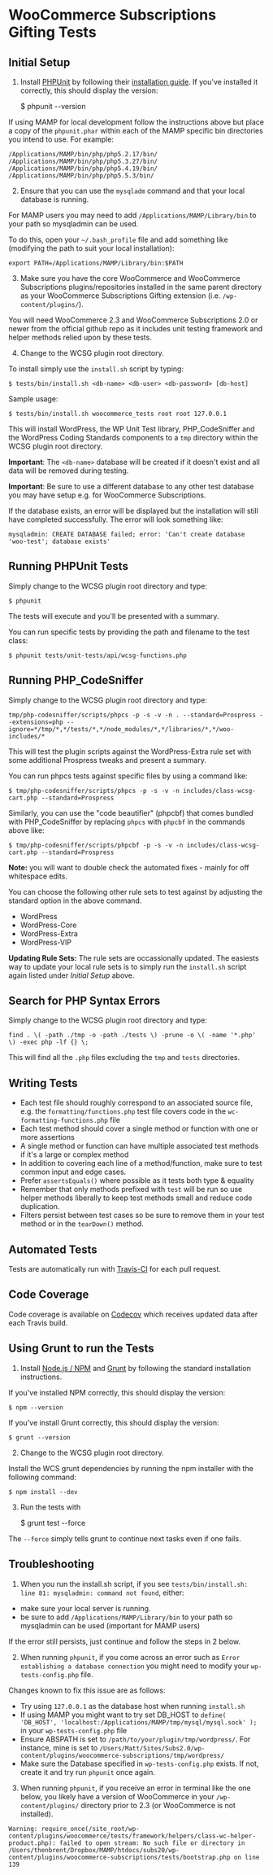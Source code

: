 # WooCommerce Subscriptions Gifting Tests

## Initial Setup

1) Install [PHPUnit](http://phpunit.de/) by following their [installation guide](https://phpunit.de/getting-started.html). If you've installed it correctly, this should display the version:

    $ phpunit --version
    
If using MAMP for local development follow the instructions above but place a copy of the `phpunit.phar` within each of the MAMP specific bin directories you intend to use. For example:

	/Applications/MAMP/bin/php/php5.2.17/bin/
	/Applications/MAMP/bin/php/php5.3.27/bin/
	/Applications/MAMP/bin/php/php5.4.19/bin/
	/Applications/MAMP/bin/php/php5.5.3/bin/
    
2) Ensure that you can use the `mysqladm` command and that your local database is running. 

For MAMP users you may need to add `/Applications/MAMP/Library/bin` to your path so mysqladmin can be used. 

To do this, open your `~/.bash_profile` file and add something like (modifying the path to suit your local installation):

	export PATH=/Applications/MAMP/Library/bin:$PATH

3) Make sure you have the core WooCommerce and WooCommerce Subscriptions plugins/repositories  installed in the same parent directory as your WooCommerce Subscriptions Gifting extension (i.e. `/wp-content/plugins/`). 

You will need WooCommerce 2.3 and WooCommerce Subscriptions 2.0 or newer from the official github repo as it includes unit testing framework and helper methods relied upon by these tests.

4) Change to the WCSG plugin root directory. 

To install simply use the `install.sh` script by typing:

    $ tests/bin/install.sh <db-name> <db-user> <db-password> [db-host]

Sample usage:

    $ tests/bin/install.sh woocommerce_tests root root 127.0.0.1
    
This will install WordPress, the WP Unit Test library, PHP_CodeSniffer and the WordPress Coding Standards components to a `tmp` directory within the WCSG plugin root directory. 

**Important**: The `<db-name>` database will be created if it doesn't exist and all data will be removed during testing.

**Important**: Be sure to use a different database to any other test database you may have setup e.g. for WooCommerce Subscriptions.

If the database exists, an error will be displayed but the installation will still have completed successfully. The error will look something like:

	mysqladmin: CREATE DATABASE failed; error: 'Can't create database 'woo-test'; database exists'
	
## Running PHPUnit Tests

Simply change to the WCSG plugin root directory and type:

    $ phpunit

The tests will execute and you'll be presented with a summary.

You can run specific tests by providing the path and filename to the test class:

    $ phpunit tests/unit-tests/api/wcsg-functions.php
    
## Running PHP_CodeSniffer

Simply change to the WCSG plugin root directory and type:

	tmp/php-codesniffer/scripts/phpcs -p -s -v -n . --standard=Prospress --extensions=php --ignore=*/tmp/*,*/tests/*,*/node_modules/*,*/libraries/*,*/woo-includes/*
	
This will test the plugin scripts against the WordPress-Extra rule set with some additional Prospress tweaks and present a summary.

You can run phpcs tests against specific files by using a command like:

    $ tmp/php-codesniffer/scripts/phpcs -p -s -v -n includes/class-wcsg-cart.php --standard=Prospress
    
Similarly, you can use the "code beautifier" (phpcbf) that comes bundled with PHP_CodeSniffer by replacing `phpcs` with `phpcbf` in the commands above like:

    $ tmp/php-codesniffer/scripts/phpcbf -p -s -v -n includes/class-wcsg-cart.php --standard=Prospress
    
**Note:** you will want to double check the automated fixes - mainly for off whitespace edits.

You can choose the following other rule sets to test against by adjusting the standard option in the above command.

* WordPress
* WordPress-Core
* WordPress-Extra
* WordPress-VIP

**Updating Rule Sets:** The rule sets are occassionally updated. The easiests way to update your local rule sets is to simply run the `install.sh` script again listed under  *Initial Setup* above.


## Search for PHP Syntax Errors

Simply change to the WCSG plugin root directory and type:

	find . \( -path ./tmp -o -path ./tests \) -prune -o \( -name '*.php' \) -exec php -lf {} \;
	
This will find all the `.php` files excluding the `tmp` and `tests` directories.


## Writing Tests

* Each test file should roughly correspond to an associated source file, e.g. the `formatting/functions.php` test file covers code in the `wc-formatting-functions.php` file
* Each test method should cover a single method or function with one or more assertions
* A single method or function can have multiple associated test methods if it's a large or complex method
* In addition to covering each line of a method/function, make sure to test common input and edge cases.
* Prefer `assertsEquals()` where possible as it tests both type & equality
* Remember that only methods prefixed with `test` will be run so use helper methods liberally to keep test methods small and reduce code duplication.
* Filters persist between test cases so be sure to remove them in your test method or in the `tearDown()` method.

## Automated Tests

Tests are automatically run with [Travis-CI](https://travis-ci.org) for each pull request.

## Code Coverage

Code coverage is available on [Codecov](https://codecov.io/) which receives updated data after each Travis build.

## Using Grunt to run the Tests

1) Install [Node.js / NPM](https://nodejs.org/) and [Grunt](http://gruntjs.com/getting-started) by following the standard installation instructions.

If you've installed NPM correctly, this should display the version:

    $ npm --version

If you've install Grunt correctly, this should display the version:

	$ grunt --version
	
2) Change to the WCSG plugin root directory. 

Install the WCS grunt dependencies by running the npm installer with the following command:

	$ npm install --dev
	
3) Run the tests with

	$ grunt test --force
	
The `--force` simply tells grunt to continue next tasks even if one fails.

## Troubleshooting

1) When you run the install.sh script, if you see `tests/bin/install.sh: line 81: mysqladmin: command not found`, either:
* make sure your local server is running. 
* be sure to add `/Applications/MAMP/Library/bin` to your path so mysqladmin can be used (important for MAMP users)

If the error still persists, just continue and follow the steps in 2 below.

2) When running `phpunit`, if you come across an error such as `Error establishing a database connection` you might need to modify your `wp-tests-config.php` file.

Changes known to fix this issue are as follows:
  - Try using `127.0.0.1` as the database host when running `install.sh`
  - If using MAMP you might want to try set DB_HOST to `define( 'DB_HOST', 'localhost:/Applications/MAMP/tmp/mysql/mysql.sock' );` in your `wp-tests-config.php` file
  - Ensure ABSPATH is set to `/path/to/your/plugin/tmp/wordpress/`. For instance, mine is set to `/Users/Matt/Sites/Subs2.0/wp-content/plugins/woocommerce-subscriptions/tmp/wordpress/`
  - Make sure the Database specified in `wp-tests-config.php` exists. If not, create it and try run `phpunit` once again.

3) When running `phpunit`, if you receive an error in terminal like the one below, you likely have a version of WooCommerce in your `/wp-content/plugins/` directory prior to 2.3 (or WooCommerce is not installed).

```
Warning: require_once(/site_root/wp-content/plugins/woocommerce/tests/framework/helpers/class-wc-helper-product.php): failed to open stream: No such file or directory in /Users/thenbrent/Dropbox/MAMP/htdocs/subs20/wp-content/plugins/woocommerce-subscriptions/tests/bootstrap.php on line 139
```

